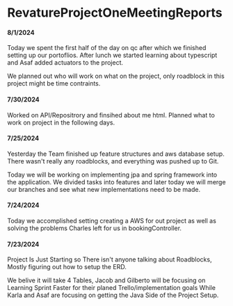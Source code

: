 # RevatureProjectOneMeetingReports

#### 8/1/2024
Today we spent the first half of the day on qc after which we finished setting up our portoflios. After lunch we started learning about typescript and Asaf added actuators to the project.

We planned out who will work on what on the project, only roadblock in this project might be time contraints.
#### 7/30/2024
Worked on API/Repositrory and  finsihed about me html.  Planned what to work on project in the following days.


#### 7/25/2024
Yesterday the Team finished up feature structures and aws database setup. There wasn't really any roadblocks, and everything was pushed up to Git.

Today we will be working on implementing jpa and spring framework into the application. 
We divided tasks into features and later today we will merge our branches and see what new implementations need to be made.

#### 7/24/2024
Today we accomplished setting creating a AWS for out project as well as solving the problems Charles left
for us in bookingController. 

#### 7/23/2024
Project Is Just Starting so There isn't anyone talking about Roadblocks, Mostly figuring out how to setup the ERD.

We belive it will take 4 Tables, Jacob and Gilberto will be focusing on Learning Sprint Faster for their planed Trello/implementation goals While Karla and Asaf are focusing on getting the Java Side of the Project Setup.
